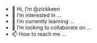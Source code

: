 - 👋 Hi, I’m @zickkeen
- 👀 I’m interested in ...
- 🌱 I’m currently learning ...
- 💞️ I’m looking to collaborate on ...
- 📫 How to reach me ...

<!---
zickkeen/zickkeen is a ✨ special ✨ repository because its `README.md` (this file) appears on your GitHub profile.
You can click the Preview link to take a look at your changes.
--->
